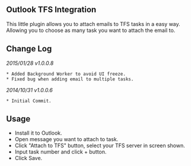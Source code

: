
Outlook TFS Integration
-----------------------

This little plugin allows you to attach emails to TFS tasks in a easy way. Allowing you to choose as many task you want to attach the email to.

Change Log
----------

*2015/01/28 v1.0.0.8*

    * Added Background Worker to avoid UI freeze.
    * Fixed bug when adding email to multiple tasks.

*2014/10/31 v1.0.0.6*

    * Initial Commit.

Usage
-----

* Install it to Outlook.
* Open message you want to attach to task.
* Click "Attach to TFS" button, select your TFS server in screen shown.
* Input task number and click + button.
* Click Save.
